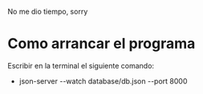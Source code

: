 No me dio tiempo, sorry

# Como arrancar el programa
Escribir en la terminal el siguiente comando:
- json-server --watch database/db.json --port 8000